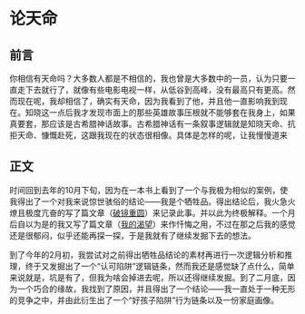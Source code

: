 # 论天命

## 前言

你相信有天命吗？大多数人都是不相信的，我也曾是大多数中的一员，认为只要一直走下去就行了，就像有些电影电视一样，从低谷到高峰，没有最高只有更高。然而现在呢，我却相信了，确实有天命，因为我看到了他，并且他一直影响我到现在。知晓这一点后我才发现市面上的那些英雄故事压根就不能够套在我身上，如果真要套，那应该是古希腊神话故事。古希腊神话有一条叙事逻辑就是知晓天命、抗拒天命、慷慨赴死，这跟我现在的状态很相像。具体是怎样的呢，让我慢慢道来

## 正文

时间回到去年的10月下旬，因为在一本书上看到了一个与我极为相似的案例，使我得出了一个对我来说惊世骇俗的结论——我是个牺牲品。得出结论后，我火急火燎且极度亢奋的写了篇文章（[破镜重圆](/about/life/2024-10-18-破镜重圆.md)）来记录此事。并以此为终极解释。一个月后自以为是的我又写了篇文章（[我的渴望](/about/life/2024-11-06-我的渴望.md)）来作忏悔之用，不过在那之后我的感觉还是很郁闷，似乎还能再探一探，于是我就有了继续发掘下去的想法。

到了今年的2月初，我尝试对之前得出牺牲品结论的素材再进行一次逻辑分析和推理，终于又发掘出了一个“认可陷阱”逻辑链条，然而我还是感觉缺了点什么，简单来说就是，坑是有了，但我为啥会掉进去呢，所以还得继续发掘。到了二月底，因为一个巧合的缘故，我找到了原因，并且得出了一个结论——我一直处于一种无形的竞争之中，并由此衍生出了一个“好孩子陷阱”行为链条以及一份家庭画像。

